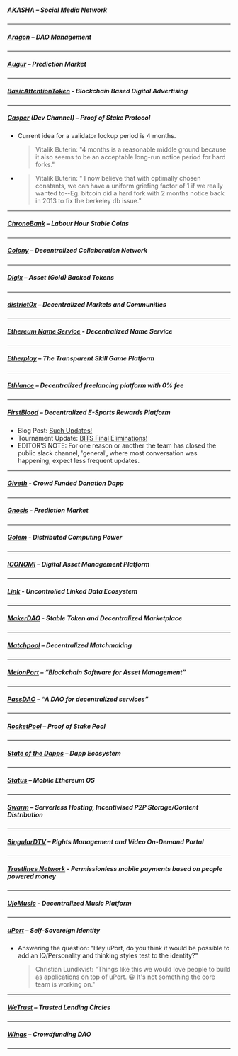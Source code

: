 
##### [AKASHA](https://akasha.world/) – Social Media Network


---
##### [Aragon](https://aragon.one/) – DAO Management


---
##### [Augur](https://augur.net/) – Prediction Market


---
##### [BasicAttentionToken](https://basicattentiontoken.org/) - Blockchain Based Digital Advertising


---  
##### [Casper](https://blog.ethereum.org/2015/08/01/introducing-casper-friendly-ghost/) (Dev Channel) – Proof of Stake Protocol
- Current idea for a validator lockup period is 4 months.
  >Vitalik Buterin: "4 months is a reasonable middle ground because it also seems to be an acceptable long-run notice period for hard forks."
- >Vitalik Buterin: " I now believe that with optimally chosen constants, we can have a uniform griefing factor of 1 if we really wanted to--Eg. bitcoin did a hard fork with 2 months notice back in 2013 to fix the berkeley db issue."
---
##### [ChronoBank](http://chronobank.io/) – Labour Hour Stable Coins


---
##### [Colony](https://colony.io/) – Decentralized Collaboration Network

---
##### [Digix](https://digix.io/) – Asset (Gold) Backed Tokens

---
##### [district0x](https://district0x.io/) – Decentralized Markets and Communities

---
##### [Ethereum Name Service](https://ens.codetract.io) - Decentralized Name Service


---
##### [Etherplay](https://etherplay.io) – The Transparent Skill Game Platform


---
##### [Ethlance](https://ethlance.com/) – Decentralized freelancing platform with 0% fee


---
##### [FirstBlood](https://firstblood.io/) – Decentralized E-Sports Rewards Platform
- Blog Post: [Such Updates!](https://blog.firstblood.io/such-updates-2c15462d7d4)
- Tournament Update: [BITS Final Eliminations!](https://blog.firstblood.io/bits-final-eliminations-5c7642629c3c)
- EDITOR'S NOTE: For one reason or another the team has closed the public slack channel, 'general', where most conversation was happening, expect less frequent updates.
---
##### [Giveth](https://www.giveth.io/) - Crowd Funded Donation Dapp


---
##### [Gnosis](https://gnosis.pm/) - Prediction Market 


---  
##### [Golem](https://golem.network/) - Distributed Computing Power


---
##### [ICONOMI](https://iconomi.net/) – Digital Asset Management Platform

---
##### [Link](http://docs.link-blockchain.org/en/latest/) - Uncontrolled Linked Data Ecosystem

---
##### [MakerDAO](https://makerdao.com/) - Stable Token and Decentralized Marketplace


---
##### [Matchpool](https://matchpool.co/) – Decentralized Matchmaking


---
##### [MelonPort](https://melonport.com/) – “Blockchain Software for Asset Management”


---
##### [PassDAO](https://forum.passdao.org/) – “A DAO for decentralized services”

  
  ---
##### [RocketPool](https://www.rocketpool.net/) – Proof of Stake Pool


---
##### [State of the Dapps](https://dapps.ethercasts.com/) – Dapp Ecosystem


---
##### [Status](https://status.im/) – Mobile Ethereum OS

---
##### [Swarm](http://swarm-gateways.net/bzz:/theswarm.eth/) – Serverless Hosting, Incentivised P2P Storage/Content Distribution


---
##### [SingularDTV](https://singulardtv.com/) – Rights Management and Video On-Demand Portal


---
##### [Trustlines Network](https://trustlines.network) - Permissionless mobile payments based on people powered money


---
##### [UjoMusic](https://ujomusic.com/) - Decentralized Music Platform


---  
##### [uPort](https://www.uport.me/) – Self-Sovereign Identity 
- Answering the question: "Hey uPort, do you think it would be possible to add an IQ/Personality and thinking styles test to the identity?" 
  >Christian Lundkvist: "Things like this we would love people to build as applications on top of uPort. :grinning: It's not something the core team is working on."
---
##### [WeTrust](https://www.wetrust.io/) – Trusted Lending Circles


---
##### [Wings](https://wings.ai/) – Crowdfunding DAO


---
